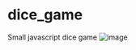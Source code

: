 # dice_game
Small javascript dice game
![image](https://github.com/aryabagde/dice_game/assets/69676190/2b065c0b-6d58-455f-a4d1-3b57e2b3de4f)
